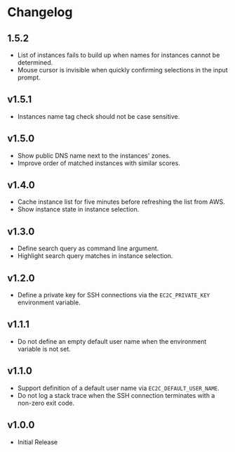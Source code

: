 # Changelog

## 1.5.2
 - List of instances fails to build up when names for instances cannot be determined.
 - Mouse cursor is invisible when quickly confirming selections in the input prompt.

## v1.5.1
 - Instances name tag check should not be case sensitive.

## v1.5.0
 - Show public DNS name next to the instances' zones.
 - Improve order of matched instances with similar scores.

## v1.4.0
 - Cache instance list for five minutes before refreshing the list from AWS.
 - Show instance state in instance selection.

## v1.3.0
 - Define search query as command line argument.
 - Highlight search query matches in instance selection.

## v1.2.0
 - Define a private key for SSH connections via the `EC2C_PRIVATE_KEY` environment variable.

## v1.1.1
 - Do not define an empty default user name when the environment variable is not set.

## v1.1.0
 - Support definition of a default user name via `EC2C_DEFAULT_USER_NAME`.
 - Do not log a stack trace when the SSH connection terminates with a non-zero exit code.

## v1.0.0
 - Initial Release
